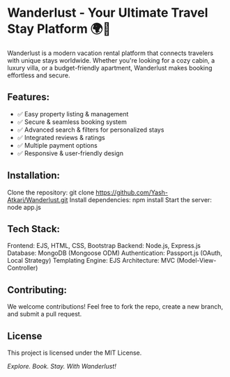 # Wanderlust - Your Ultimate Travel Stay Platform 🌍🏡

Wanderlust is a modern vacation rental platform that connects travelers with unique stays worldwide. Whether you're looking for a cozy cabin, a luxury villa, or a budget-friendly apartment, Wanderlust makes booking effortless and secure.

## Features:
- ✅ Easy property listing & management
- ✅ Secure & seamless booking system
- ✅ Advanced search & filters for personalized stays
- ✅ Integrated reviews & ratings
- ✅ Multiple payment options
- ✅ Responsive & user-friendly design

## Installation:
Clone the repository:
git clone https://github.com/Yash-Atkari/Wanderlust.git
Install dependencies:
npm install
Start the server:
node app.js

## Tech Stack:
Frontend: EJS, HTML, CSS, Bootstrap
Backend: Node.js, Express.js
Database: MongoDB (Mongoose ODM)
Authentication: Passport.js (OAuth, Local Strategy)
Templating Engine: EJS
Architecture: MVC (Model-View-Controller)

## Contributing:
We welcome contributions! Feel free to fork the repo, create a new branch, and submit a pull request.

## License
This project is licensed under the MIT License.

_Explore. Book. Stay. With Wanderlust!_
